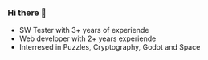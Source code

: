 ### Hi there 👋

- SW Tester with 3+ years of experiende
- Web developer with 2+ years experiende
- Interresed in Puzzles, Cryptography, Godot and Space
